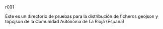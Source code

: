 r001

Este es un directorio de pruebas para la distribución de ficheros geojson y topojson de la Comunidad Autónoma de La Rioja (España)
